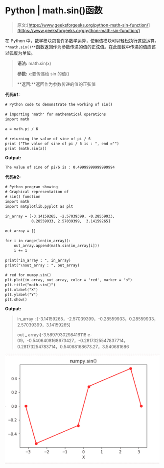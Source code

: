 # Python | math.sin()函数

> 原文:[https://www.geeksforgeeks.org/python-math-sin-function/](https://www.geeksforgeeks.org/python-math-sin-function/)

在 Python 中，数学模块包含许多数学运算，使用该模块可以轻松执行这些运算。`**math.sin()**`函数返回作为参数传递的值的正弦值。在此函数中传递的值应该以弧度为单位。

> **语法:** math.sin(x)
> 
> **参数:**
> x:要传递给 sin 的值()
> 
> **返回:**返回作为参数传递的值的正弦值

**代码#1:**

```
# Python code to demonstrate the working of sin()

# importing "math" for mathematical operations 
import math 

a = math.pi / 6

# returning the value of sine of pi / 6 
print ("The value of sine of pi / 6 is : ", end ="") 
print (math.sin(a)) 
```

**Output:**

```
The value of sine of pi/6 is : 0.49999999999999994

```

**代码#2:**

```
# Python program showing 
# Graphical representation of 
# sin() function 
import math
import matplotlib.pyplot as plt 

in_array = [-3.14159265, -2.57039399, -0.28559933,
            0.28559933, 2.57039399,  3.14159265]

out_array = []

for i in range(len(in_array)):
    out_array.append(math.sin(in_array[i]))
    i += 1

print("in_array : ", in_array) 
print("\nout_array : ", out_array) 

# red for numpy.sin() 
plt.plot(in_array, out_array, color = 'red', marker = "o") 
plt.title("math.sin()") 
plt.xlabel("X") 
plt.ylabel("Y") 
plt.show() 
```

**Output:**

> in_array : [-3.14159265，-2.57039399，-0.28559933，0.28559933，2.57039399，3.14159265]
> 
> out _ array:[-3.5897930298416118 e-09，-0.5406408168673427，-0.2817325547837714，0.28173254783714，0.54068168673.27，3.540681686

![](img/1509d4f6075babe5d7f55d440ef574c3.png)